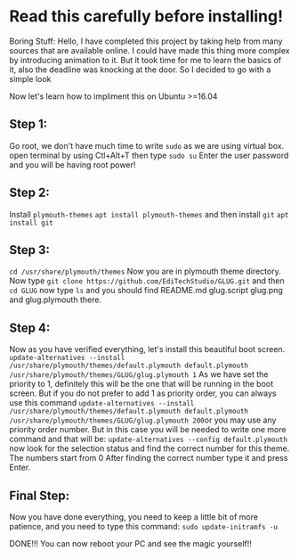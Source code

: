 # Read this carefully before installing!
Boring Stuff:
Hello, I have completed this project by taking help from many sources that are available online.
I could have made this thing more complex by introducing animation to it. But it took time for me to learn the basics of it, also the deadline was knocking at the door. So I decided to go with a simple look

Now let's learn how to impliment this on Ubuntu >=16.04

## Step 1:
Go root, we don't have much time to write `sudo` as we are using virtual box.
open terminal by using Ctl+Alt+T then type `sudo su`
Enter the user password and you will be having root power!
## Step 2:
Install `plymouth-themes`
`apt install plymouth-themes`
and then install `git`
`apt install git`
## Step 3:
`cd /usr/share/plymouth/themes`
Now you are in plymouth theme directory. Now type `git clone https://github.com/EdiTechStudio/GLUG.git`
and then `cd GLUG`
now type `ls` and you should find README.md glug.script glug.png and glug.plymouth there.
## Step 4:
Now as you have verified everything, let's install this beautiful boot screen.
`update-alternatives --install /usr/share/plymouth/themes/default.plymouth default.plymouth /usr/share/plymouth/themes/GLUG/glug.plymouth 1`
As we have set the priority to 1, definitely this will be the one that will be running in the boot screen. But if you do not prefer to add 1 as priority order, you can always use this command `update-alternatives --install /usr/share/plymouth/themes/default.plymouth default.plymouth /usr/share/plymouth/themes/GLUG/glug.plymouth 200`or you may use any priority order number. But in this case you will be needed to write one more command and that will be:
`update-alternatives --config default.plymouth`
now look for the selection status and find the correct number for this theme. The numbers start from 0
After finding the correct number type it and press Enter.
## Final Step:
Now you have done everything, you need to keep a little bit of more patience, and you need to type this command:
`sudo update-initramfs -u`

DONE!!! You can now reboot your PC and see the magic yourself!!
